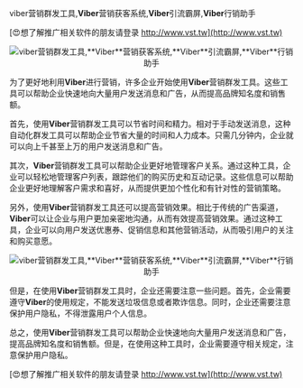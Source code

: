 viber营销群发工具,**Viber**营销获客系统,**Viber**引流霸屏,**Viber**行销助手

[😍想了解推广相关软件的朋友请登录 http://www.vst.tw](http://www.vst.tw)

 <center><img src="https://vst.tw/MP4/tuiguang/png/7.png" alt="viber营销群发工具,**Viber**营销获客系统,**Viber**引流霸屏,**Viber**行销助手"></center>

为了更好地利用**Viber**进行营销，许多企业开始使用**Viber**营销群发工具。这些工具可以帮助企业快速地向大量用户发送消息和广告，从而提高品牌知名度和销售额。

首先，使用**Viber**营销群发工具可以节省时间和精力。相对于手动发送消息，这种自动化群发工具可以帮助企业节省大量的时间和人力成本。只需几分钟内，企业就可以向上千甚至上万的用户发送消息和广告。

其次，**Viber**营销群发工具可以帮助企业更好地管理客户关系。通过这种工具，企业可以轻松地管理客户列表，跟踪他们的购买历史和互动记录。这些信息可以帮助企业更好地理解客户需求和喜好，从而提供更加个性化和有针对性的营销策略。

另外，使用**Viber**营销群发工具还可以提高营销效果。相比于传统的广告渠道，**Viber**可以让企业与用户更加亲密地沟通，从而有效提高营销效果。通过这种工具，企业可以向用户发送优惠券、促销信息和其他营销活动，从而吸引用户的关注和购买意愿。

 <center><img src="https://vst.tw/MP4/tuiguang/png/4.png" alt="viber营销群发工具,**Viber**营销获客系统,**Viber**引流霸屏,**Viber**行销助手"></center>

但是，在使用**Viber**营销群发工具时，企业还需要注意一些问题。首先，企业需要遵守**Viber**的使用规定，不能发送垃圾信息或者欺诈信息。同时，企业还需要注意保护用户隐私，不得泄露用户个人信息。

总之，使用**Viber**营销群发工具可以帮助企业快速地向大量用户发送消息和广告，提高品牌知名度和销售额。但是，在使用这种工具时，企业需要遵守相关规定，注意保护用户隐私。

[😍想了解推广相关软件的朋友请登录 http://www.vst.tw](http://www.vst.tw)



